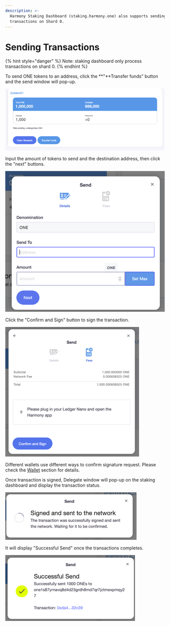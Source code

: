 ```yaml
---
description: >-
  Harmony Staking Dashboard (staking.harmony.one) also supports sending
  transactions on Shard 0.
---
```


# Sending Transactions

{% hint style="danger" %}
Note: staking dashboard only process transactions on shard 0.
{% endhint %}

To send ONE tokens to an address, click the **"**Transfer funds" button and the send window will pop-up.

![](../../../../.gitbook/assets/image%20%28142%29.png)

Input the amount of tokens to send and the destination address, then click the "next" buttons.

![](../../../../.gitbook/assets/image%20%28157%29%20%281%29.png)

Click the "Confirm and Sign" button to sign the transaction.

![](../../../../.gitbook/assets/image%20%2838%29.png)

Different wallets use different ways to confirm signature request. Please check the [Wallet](https://app.gitbook.com/@harmony-one/s/home/~/drafts/-M7F2-rR3OLvk7_5kftG/wallets) section for details.

Once transaction is signed, Delegate window will pop-up on the staking dashboard and display the transaction status.

![](../../../../.gitbook/assets/image%20%2897%29.png)

 It will display "Successful Send" once the transactions completes.

![](../../../../.gitbook/assets/image%20%28164%29.png)



